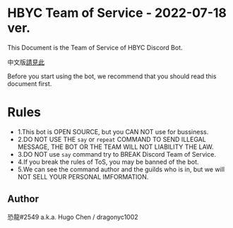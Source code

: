 # HBYC Team of Service - 2022-07-18 ver.
This Document is the Team of Service of HBYC Discord Bot.

中文版[請見此](./TeamofService-Tw.md)

Before you start using the bot, we recommend that you should read this document first.

# Rules
* 1.This bot is OPEN SOURCE, but you CAN NOT use for bussiness.
* 2.DO NOT USE THE `say` or `repeat` COMMAND TO SEND ILLEGAL MESSAGE, THE BOT OR THE TEAM WILL NOT LIABILITY THE LAW.
* 3.DO NOT use `say` command try to BREAK Discord Team of Service.
* 4.If you break the rules of ToS, you may be banned of the bot.
* 5.We can see the command author and the guilds who is in, but we will NOT SELL YOUR PERSONAL IMFORMATION.

## Author
恐龍#2549 a.k.a. Hugo Chen / dragonyc1002